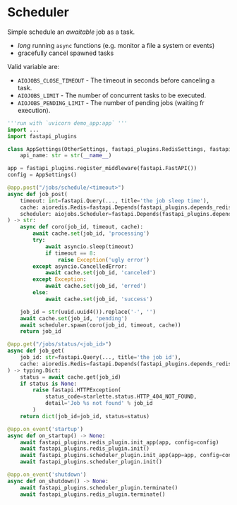 # Scheduler
Simple schedule an _awaitable_ job as a task. 
* _long_ running `async` functions (e.g. monitor a file a system or events)
* gracefully cancel spawned tasks

Valid variable are:
* `AIOJOBS_CLOSE_TIMEOUT` - The timeout in seconds before canceling a task.
* `AIOJOBS_LIMIT` - The number of concurrent tasks to be executed.
* `AIOJOBS_PENDING_LIMIT` - The number of pending jobs (waiting fr execution).


```python
'''run with `uvicorn demo_app:app` '''
import ...
import fastapi_plugins

class AppSettings(OtherSettings, fastapi_plugins.RedisSettings, fastapi_plugins.SchedulerSettings):
    api_name: str = str(__name__)

app = fastapi_plugins.register_middleware(fastapi.FastAPI())
config = AppSettings()

@app.post("/jobs/schedule/<timeout>")
async def job_post(
    timeout: int=fastapi.Query(..., title='the job sleep time'),
    cache: aioredis.Redis=fastapi.Depends(fastapi_plugins.depends_redis),
    scheduler: aiojobs.Scheduler=fastapi.Depends(fastapi_plugins.depends_scheduler),  # @IgnorePep8
) -> str:
    async def coro(job_id, timeout, cache):
        await cache.set(job_id, 'processing')
        try:
            await asyncio.sleep(timeout)
            if timeout == 8:
                raise Exception('ugly error')
        except asyncio.CancelledError:
            await cache.set(job_id, 'canceled')
        except Exception:
            await cache.set(job_id, 'erred')
        else:
            await cache.set(job_id, 'success')

    job_id = str(uuid.uuid4()).replace('-', '')
    await cache.set(job_id, 'pending')
    await scheduler.spawn(coro(job_id, timeout, cache))
    return job_id

@app.get("/jobs/status/<job_id>")
async def job_get(
    job_id: str=fastapi.Query(..., title='the job id'),
    cache: aioredis.Redis=fastapi.Depends(fastapi_plugins.depends_redis),
) -> typing.Dict:
    status = await cache.get(job_id)
    if status is None:
        raise fastapi.HTTPException(
            status_code=starlette.status.HTTP_404_NOT_FOUND,
            detail='Job %s not found' % job_id
        )
    return dict(job_id=job_id, status=status)

@app.on_event('startup')
async def on_startup() -> None:
    await fastapi_plugins.redis_plugin.init_app(app, config=config)
    await fastapi_plugins.redis_plugin.init()
    await fastapi_plugins.scheduler_plugin.init_app(app=app, config=config)
    await fastapi_plugins.scheduler_plugin.init()

@app.on_event('shutdown')
async def on_shutdown() -> None:
    await fastapi_plugins.scheduler_plugin.terminate()
    await fastapi_plugins.redis_plugin.terminate()
```